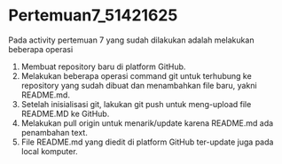 # Pertemuan7_51421625
Pada activity pertemuan 7 yang sudah dilakukan adalah melakukan beberapa operasi
1. Membuat repository baru di platform GitHub.
2. Melakukan beberapa operasi command git untuk terhubung ke repository yang sudah dibuat dan menambahkan file baru, yakni README.md.
3. Setelah inisialisasi git, lakukan git push untuk meng-upload file README.MD ke GitHub.
4. Melakukan pull origin untuk menarik/update karena README.md ada penambahan text.
5. File README.md yang diedit di platform GitHub ter-update juga pada local komputer.
